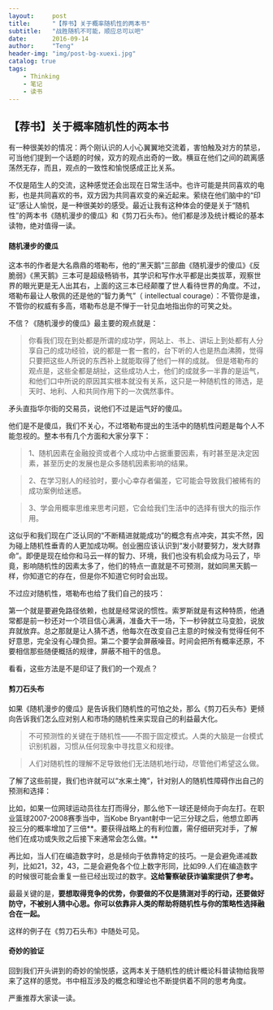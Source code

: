 ```yaml
---
layout:     post
title:      "【荐书】关于概率随机性的两本书"
subtitle:   "战胜随机不可能，顺应总可以吧"
date:       2016-09-14
author:     "Teng"
header-img: "img/post-bg-xuexi.jpg"
catalog: true
tags:
    - Thinking
    - 笔记
    - 读书
---
```


## 【荐书】关于概率随机性的两本书

有一种很美妙的情况：两个刚认识的人小心翼翼地交流着，害怕触及对方的禁忌，可当他们提到一个话题的时候，双方的观点出奇的一致。横亘在他们之间的疏离感荡然无存，而且，观点的一致性和愉悦感成正比关系。

不仅是陌生人的交流，这种感觉还会出现在日常生活中。也许可能是共同喜欢的电影，也是共同喜欢的书，双方因为共同喜欢变的亲近起来。萦绕在他们脑中的“印证”感让人愉悦，是一种很美妙的感受。最近让我有这种体会的便是关于“随机性”的两本书《随机漫步的傻瓜》和《剪刀石头布》。他们都是涉及统计概论的基本读物，绝对值得一读。

#### 随机漫步的傻瓜

这本书的作者是大名鼎鼎的塔勒布，他的“黑天鹅”三部曲《随机漫步的傻瓜》《反脆弱》《黑天鹅》三本可是超级畅销书，其学识和写作水平都是出类拔萃，观察世界的眼光更是无人出其右，上面的这三本已经颠覆了世人看待世界的角度。不过，塔勒布最让人敬佩的还是他的“智力勇气”（ intellectual courage）：不管你是谁，不管你的权威有多高，塔勒布总是不惮于一针见血地指出你的可笑之处。

不信？《随机漫步的傻瓜》最主要的观点就是：

> 你看我们现在到处都是所谓的成功学，网站上、书上、讲坛上到处都有人分享自己的成功经验，说的都是一套一套的，台下听的人也是热血沸腾，觉得只要把这些人所说的东西补上就能取得了他们一样的成就。 但是塔勒布的观点是，这些全都是胡扯，这些成功人士，他们的成就多一半靠的是运气，和他们口中所说的原因其实根本就没有关系，这只是一种随机性的筛选，是天时、地利、人和共同作用下的一次偶然事件。

矛头直指华尔街的交易员，说他们不过是运气好的傻瓜。

他们是不是傻瓜，我们不关心，不过塔勒布提出的生活中的随机性问题是每个人不能忽视的。整本书有几个方面和大家分享下：

> 1、随机因素在金融投资或者个人成功中占据重要因素，有时甚至是决定因素，甚至历史的发展也是众多随机因素影响的结果。

> 2、在学习别人的经验时，要小心幸存者偏差，它可能会导致我们被稀有的成功案例给迷惑。

> 3、学会用概率思维来思考问题，它会给我们生活中的选择有很大的指示作用。

这似乎和我们现在广泛认同的“不断精进就能成功”的概念有点冲突，其实不然，因为碰上随机性垂青的人更加成功啊。创业圈应该认识到“发小财要努力，发大财靠命”。即便是现在给你和马云一样的智力、环境，我们也没有机会成为马云了，毕竟，影响随机性的因素太多了，他们的特点一直就是不可预测，就如同黑天鹅一样，你知道它的存在，但是你不知道它何时会出现。

不过应对随机性，塔勒布也给了我们自己的技巧：

第一个就是要避免路径依赖，也就是经常说的惯性。索罗斯就是有这种特质，他通常都是前一秒还对一个项目信心满满，准备大干一场，下一秒钟就立马变脸，说放弃就放弃。总之那就是让人猜不透，他每次在改变自己主意的时候没有觉得任何不好意思，完全没有心理负担。第二个要学会屏蔽噪音。时间会把所有概率还原，不要相信那些随便概括的规律，屏蔽不相干的信息。

看看，这些方法是不是印证了我们的一个观点？

#### 剪刀石头布

如果《随机漫步的傻瓜》是告诉我们随机性的可怕之处，那么《剪刀石头布》更倾向告诉我们怎么应对别人和市场的随机性来实现自己的利益最大化。

> 不可预测性的关键在于随机性——不囿于固定模式。人类的大脑是一台模式识别机器，习惯从任何现象中寻找意义和规律。

> 人们对随机性的理解不足导致他们无法随机地行动，尽管他们希望这么做。

了解了这些前提，我们也许就可以“水来土掩”，针对别人的随机性障碍作出自己的预测和选择：

比如，如果一位网球运动员往左打而得分，那么他下一球还是倾向于向左打。在职业篮球2007-2008赛季当中，当Kobe Bryant射中一记三分球之后，他想立即再投三分的概率增加了三倍**。要获得战略上的有利位置，需仔细研究对手，了解他们在成功或失败之后接下来通常会怎么做。**

再比如，当人们在编造数字时，总是倾向于依靠特定的技巧。一是会避免递减数列，比如21，32，43，二是会避免各个位上数字形同，比如99.人们在编造数字的时候很可能会重复一些已经出现过的数字。**这给警察破获诈骗案提供了参考。**


最最关键的是，**要想取得竞争的优势，你要做的不仅是猜测对手的行动，还要做好防守，不被别人猜中心思。你可以依靠非人类的帮助将随机性与你的策略性选择融合在一起。**

这样的例子在《剪刀石头布》中随处可见。


#### 奇妙的验证

回到我们开头讲到的奇妙的愉悦感，这两本关于随机性的统计概论科普读物给我带来了这样的感觉。书中相互涉及的概念和理论也不断提供着不同的思考角度。

严重推荐大家读一读。

